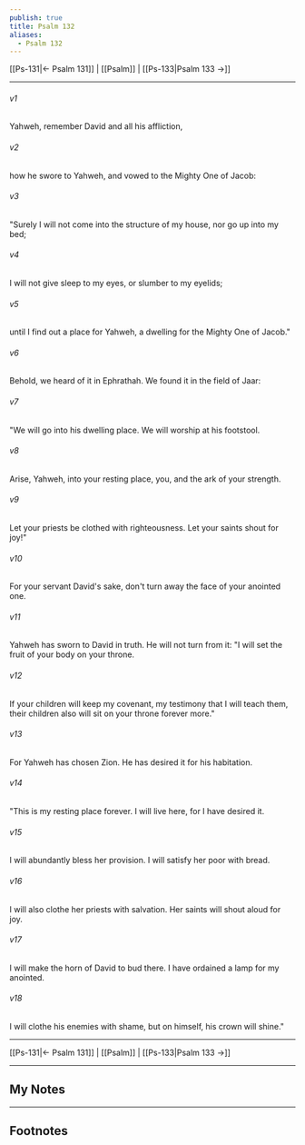 ```yaml
---
publish: true
title: Psalm 132
aliases:
  - Psalm 132
---
```


[[Ps-131|← Psalm 131]] | [[Psalm]] | [[Ps-133|Psalm 133 →]]
***



###### v1 
Yahweh, remember David and all his affliction, 

###### v2 
how he swore to Yahweh, and vowed to the Mighty One of Jacob: 

###### v3 
"Surely I will not come into the structure of my house, nor go up into my bed; 

###### v4 
I will not give sleep to my eyes, or slumber to my eyelids; 

###### v5 
until I find out a place for Yahweh, a dwelling for the Mighty One of Jacob." 

###### v6 
Behold, we heard of it in Ephrathah. We found it in the field of Jaar: 

###### v7 
"We will go into his dwelling place. We will worship at his footstool. 

###### v8 
Arise, Yahweh, into your resting place, you, and the ark of your strength. 

###### v9 
Let your priests be clothed with righteousness. Let your saints shout for joy!" 

###### v10 
For your servant David's sake, don't turn away the face of your anointed one. 

###### v11 
Yahweh has sworn to David in truth. He will not turn from it: "I will set the fruit of your body on your throne. 

###### v12 
If your children will keep my covenant, my testimony that I will teach them, their children also will sit on your throne forever more." 

###### v13 
For Yahweh has chosen Zion. He has desired it for his habitation. 

###### v14 
"This is my resting place forever. I will live here, for I have desired it. 

###### v15 
I will abundantly bless her provision. I will satisfy her poor with bread. 

###### v16 
I will also clothe her priests with salvation. Her saints will shout aloud for joy. 

###### v17 
I will make the horn of David to bud there. I have ordained a lamp for my anointed. 

###### v18 
I will clothe his enemies with shame, but on himself, his crown will shine."

***
[[Ps-131|← Psalm 131]] | [[Psalm]] | [[Ps-133|Psalm 133 →]]

---
## My Notes

---
## Footnotes